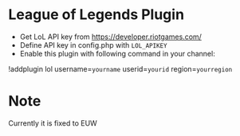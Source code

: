 # League of Legends Plugin

- Get LoL API key from https://developer.riotgames.com/
- Define API key in config.php with `LOL_APIKEY`
- Enable this plugin with following command in your channel:

!addplugin lol username=`yourname` userid=`yourid` region=`yourregion`

# Note
Currently it is fixed to EUW
